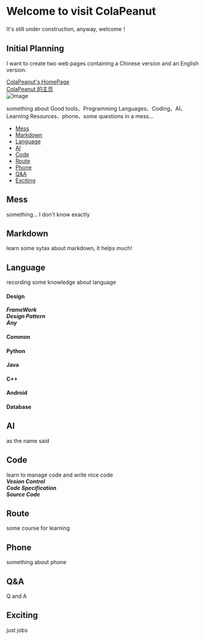 # Welcome to visit ColaPeanut

It's still under construction, anyway, welcome！

## Initial Planning

I want to create two web pages containing a Chinese version and an English version.

[ColaPeanut's HomePage](https://colapeanut.github.io/)  
[ColaPeanut 的主页](https://colapeanut.github.io/)  
![Image](src)

something about Good tools、Programming Languages、Coding、AI、Learning Resources、phone、some questions in a mess...
- [Mess](#Mess)
- [Markdown](#Markdown)
- [Language](#Language)
- [AI](#AI)
- [Code](#Code)
- [Route](#Route)
- [Phone](#Phone)
- [Q&A](#Q&A)
- [Exciting](#Exciting)


## <span id="Mess">Mess</span>
something... I don't know exactly

## <span id="Markdown">Markdown</span>
learn some sytax about markdown, it helps much!

## <span id="Language">Language</span>
recording some knowledge about language
#### Design
***FrameWork***  
***Design Pattern***  
***Any***  
#### Common
#### Python
#### Java
#### C++
#### Android
#### Database

## <span id="AI">AI</span>
as the name said

## <span id="Code">Code</span>
learn to manage code and write nice code  
***Vesion Control***  
***Code Specification***  
***Source Code***  


## <span id="Route">Route</span>
some course for learning

## <span id="Phone">Phone</span>
something about phone

## <span id="Q&A">Q&A</span>
Q and A

## <span id="Exciting">Exciting</span>
just jobs
